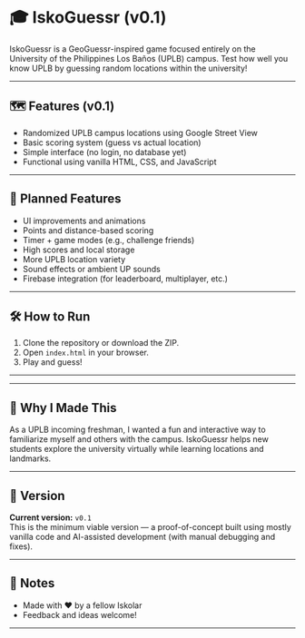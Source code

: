 # 🎓 IskoGuessr (v0.1)

IskoGuessr is a GeoGuessr-inspired game focused entirely on the University of the Philippines Los Baños (UPLB) campus. Test how well you know UPLB by guessing random locations within the university!

---

## 🗺️ Features (v0.1)
- Randomized UPLB campus locations using Google Street View
- Basic scoring system (guess vs actual location)
- Simple interface (no login, no database yet)
- Functional using vanilla HTML, CSS, and JavaScript

---

## 🚧 Planned Features
- UI improvements and animations
- Points and distance-based scoring
- Timer + game modes (e.g., challenge friends)
- High scores and local storage
- More UPLB location variety
- Sound effects or ambient UP sounds
- Firebase integration (for leaderboard, multiplayer, etc.)

---

## 🛠️ How to Run
1. Clone the repository or download the ZIP.
2. Open `index.html` in your browser.
3. Play and guess!

---

---

## 🧠 Why I Made This
As a UPLB incoming freshman, I wanted a fun and interactive way to familiarize myself and others with the campus. IskoGuessr helps new students explore the university virtually while learning locations and landmarks.

---

## 🧪 Version
**Current version:** `v0.1`  
This is the minimum viable version — a proof-of-concept built using mostly vanilla code and AI-assisted development (with manual debugging and fixes).

---

## 📌 Notes
- Made with ❤️ by a fellow Iskolar
- Feedback and ideas welcome!

---
